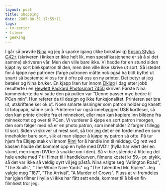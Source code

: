 ```yaml
---
layout: post
title: Shopping
date: 2005-08-31 17:55:11
tags: 
- tv-serier
- filmer
- geeking
---
```

I går så prøvde <a href="http://nenia.slaskdot.org">Nina</a> og jeg å sparke igang (ikke bokstavlig) <a href="http://www.epson.com/cgi-bin/Store/consumer/consDetail.jsp?BV_UseBVCookie=yes&oid=21643927">Epson Stylus C42+</a> (skriveren i linken er ikke helt lik, men spesifikasjonene er så å si det samme) skriveren vår. Men den ville bare ikke. Vi hadde for en stund siden kjøpt ny sort blekkpatron til den, men den ville ikke skrive ut sort. Så istedet for å kjøpe nye patroner (farge patronen måtte nok også ha blitt byttet ut snart) så bestemte vi oss for å ofre på oss en ny printer. Det betyr at jeg betaler og Nina bruker. En kjapp liten tur innom <a href="http://www.elkjop.no">Elkjøp</a> i dag etter jobb resulterte i en <a href="http://www.epson.com/cgi-bin/Store/consumer/consDetail.jsp?BV_UseBVCookie=yes&oid=21643927">Hewlett Packard Photosmart 7450</a> skriver. Første Nina kommenterte da vi satte den på pulten var "Denne passer mye bedre til PCen min". Hun referer da til design og ikke funksjonalitet. Printeren ser bra ut, utskriftene ser ok ut. Noen smarte løsninger som patron holder og kasett til fotopapir, sånne små. Printeren har også innebygged USB kortleser, så den kan printe direkte fra et minnekort, eller man kan kopiere inn bildene fra minnekortet og over til PCen. Vi vurderer å kjøpe en sort patron imorgen, den som følger med nå er en photo patron, som inneholder 2 farger i tillegg til sort. Siden vi skriver ut mest sort, så tror jeg det er en fordel med en som inneholder bare sort, slik at man slipper å kjøpe ny patron så ofte. På tur hjem fra Elkjøp stakk vi innom <a href="http://www.rimi.no">Rimi</a> for å handle inn til middag. Og rett ved kassen hadde det kommet opp en hylle med DVD'r (hylla har vært der en stund, men ingen DVDer å snakke om i den). Så vi ble stående å titte og det hele endte med 7 til filmer til i handlekurven, filmene kostet kr 59,- pr. stykk, så det var ikke så veldig dyrt vil jeg påstå. Nina valgte seg "Arlington Road", "The Sculls", "The Whole Nine Yards" og "The Talendted Mr. Ripley". Jeg valgte meg "187", "The Arrival", "A Murder of Crows". Pluss at vi fremdeles har igjen filmer i hylla vi ikke har fått sett enda, kommer til å bli en fin filmhøst tror jeg.